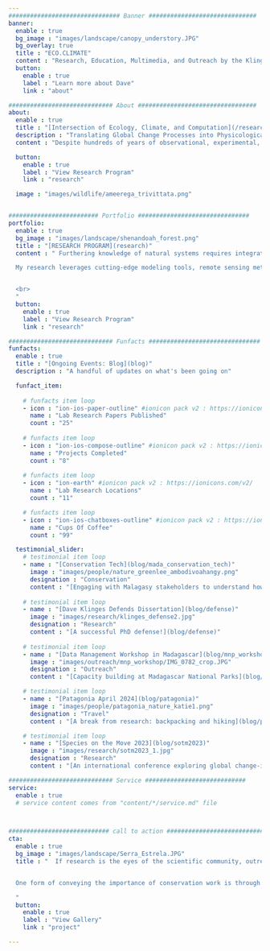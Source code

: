 ```yaml
---
############################### Banner ##############################
banner:
  enable : true
  bg_image : "images/landscape/canopy_understory.JPG"
  bg_overlay: true
  title : "ECO.CLIMATE"
  content : "Research, Education, Multimedia, and Outreach by the Klinges Lab at Rutgers University"
  button:
    enable : true
    label : "Learn more about Dave"
    link : "about"

############################# About #################################
about:
  enable : true
  title : "[Intersection of Ecology, Climate, and Computation](/research)"
  description : "Translating Global Change Processes into Physicological impacts for Organisms, Species, and Communities"
  content : "Despite hundreds of years of observational, experimental, and (more recently) computational work, we still have much to learn about our environment on Earth. To uncover and disseminate this endless knowledge is critical given the state of anthropogenic global change, as the immense biodiversity and undomesticated landscapes that are the source of natural beauty are imperiled. Our group integrates field data collection, experiments, and mathematical models to disentangle how biodiversity responds to global change."

  button:
    enable : true
    label : "View Research Program"
    link : "research"

  image : "images/wildlife/ameerega_trivittata.png"


######################### Portfolio ###############################
portfolio:
  enable : true
  bg_image : "images/landscape/shenandoah_forest.png"
  title : "[RESEARCH PROGRAM](research)"
  content : " Furthering knowledge of natural systems requires integrative research that combines field observations, experiments, models, and simulation.

  My research leverages cutting-edge modeling tools, remote sensing methods, and big data to develop and test ecological and geographical hypotheses.


  <br>
  "
  button:
    enable : true
    label : "View Research Program"
    link : "research"

############################# Funfacts ###############################
funfacts:
  enable : true
  title : "[Ongoing Events: Blog](blog)"
  description : "A handful of updates on what's been going on"

  funfact_item:
      
    # funfacts item loop
    - icon : "ion-ios-paper-outline" #ionicon pack v2 : https://ionicons.com/v2/
      name : "Lab Research Papers Published"
      count : "25"
      
    # funfacts item loop
    - icon : "ion-ios-compose-outline" #ionicon pack v2 : https://ionicons.com/v2/
      name : "Projects Completed"
      count : "8"
      
    # funfacts item loop
    - icon : "ion-earth" #ionicon pack v2 : https://ionicons.com/v2/
      name : "Lab Research Locations"
      count : "11"

    # funfacts item loop
    - icon : "ion-ios-chatboxes-outline" #ionicon pack v2 : https://ionicons.com/v2/
      name : "Cups Of Coffee"
      count : "99"

  testimonial_slider:
    # testimonial item loop
    - name : "[Conservation Tech](blog/mada_conservation_tech)"
      image : "images/people/nature_greenlee_ambodivoahangy.png"
      designation : "Conservation"
      content : "[Engaging with Malagasy stakeholders to understand how to implement conservation tech](blog/mada_conservation_tech)"
                
    # testimonial item loop
    - name : "[Dave Klinges Defends Dissertation](blog/defense)"
      image : "images/research/klinges_defense2.jpg"
      designation : "Research"
      content : "[A successful PhD defense!](blog/defense)"
                
    # testimonial item loop
    - name : "[Data Management Workshop in Madagascar](blog/mnp_workshop)"
      image : "images/outreach/mnp_workshop/IMG_0782_crop.JPG"
      designation : "Outreach"
      content : "[Capacity building at Madagascar National Parks](blog/mnp_workshop)"

    # testimonial item loop
    - name : "[Patagonia April 2024](blog/patagonia)"
      image : "images/people/patagonia_nature_katie1.png"
      designation : "Travel"
      content : "[A break from research: backpacking and hiking](blog/patagonia)"

    # testimonial item loop
    - name : "[Species on the Move 2023](blog/sotm2023)"
      image : "images/research/sotm2023_1.jpg"
      designation : "Research"
      content : "[An international conference exploring global change-induced range shifts](blog/sotm2023)"

############################# Service ############################
service:
  enable : true
  # service content comes from "content/*/service.md" file



############################ call to action ###########################
cta:
  enable : true
  bg_image : "images/landscape/Serra_Estrela.JPG"
  title : "  If research is the eyes of the scientific community, outreach is its voice: positive change requires proper communication and motivation.


  One form of conveying the importance of conservation work is through film and photo. See the gallery for some of Nature Dave's work developing multimedia products to share some of the amazing wildlife and scenes he's experienced.

  "
  button:
    enable : true
    label : "View Gallery"
    link : "project"

---
```

